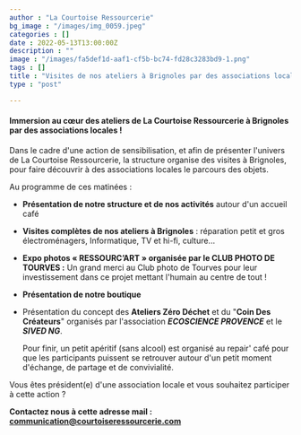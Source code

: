 ```yaml
---
author : "La Courtoise Ressourcerie"
bg_image : "/images/img_0059.jpeg"
categories : []
date : 2022-05-13T13:00:00Z
description : ""
image : "/images/fa5def1d-aaf1-cf5b-bc74-fd28c3283bd9-1.png"
tags : []
title : "Visites de nos ateliers à Brignoles par des associations locales ! "
type : "post"

---
```

#### **Immersion au cœur des ateliers de La Courtoise Ressourcerie à Brignoles par des associations locales !**

Dans le cadre d'une action de sensibilisation, et afin de présenter l'univers de La Courtoise Ressourcerie, la structure organise des visites à Brignoles, pour faire découvrir à des associations locales le parcours des objets.

Au programme de ces matinées  :

* **Présentation de notre structure et de nos activités** autour d'un accueil café
* **Visites complètes de nos ateliers à Brignoles** : réparation petit et gros électroménagers, Informatique, TV et hi-fi, culture...
* **Expo photos « RESSOURC’ART » organisée par le CLUB PHOTO DE TOURVES :** Un grand merci au Club photo de Tourves pour leur investissement dans ce projet mettant l'humain au centre de tout ! 
* **Présentation de notre boutique** 
* Présentation du concept des **Ateliers Zéro Déchet** et du "**Coin Des Créateurs**" organisés par l'association **_ECOSCIENCE PROVENCE_** et le **_SIVED NG_**.

  Pour finir, un petit apéritif (sans alcool) est organisé au repair' café pour que les participants puissent se retrouver autour d'un petit moment d'échange, de partage et de convivialité.

Vous êtes président(e) d'une association locale et vous souhaitez participer à cette action ?

**Contactez nous à cette adresse mail : communication@courtoiseressourcerie.com**